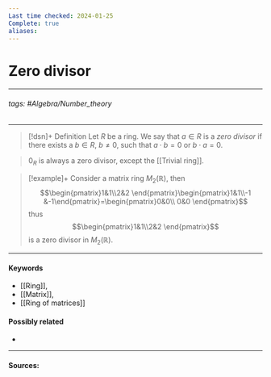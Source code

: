 ```yaml
---
Last time checked: 2024-01-25
Complete: true
aliases:
---
```

# Zero divisor
***
###### tags: #Algebra/Number_theory 
***
>[!dsn]+ Definition
>Let $R$ be a ring. We say that $a\in R$ is a *zero divisor* if there exists a $b\in R$, $b\ne0$, such that $a\cdot b=0$ or $b\cdot a=0$.

>$0_{R}$ is always a zero divisor, except the [[Trivial ring]].

>[!example]+ 
>Consider a matrix ring $M_{2}(\mathbb{R})$, then
>$$\begin{pmatrix}1&1\\2&2 \end{pmatrix}\begin{pmatrix}1&1\\-1 &-1\end{pmatrix}=\begin{pmatrix}0&0\\ 0&0 \end{pmatrix}$$
>thus
>$$\begin{pmatrix}1&1\\2&2 \end{pmatrix}$$
>is a zero divisor in $M_{2}(\mathbb{R})$.
***
#### Keywords
- [[Ring]],
- [[Matrix]],
- [[Ring of matrices]]
#### Possibly related
- 
***
#### Sources: